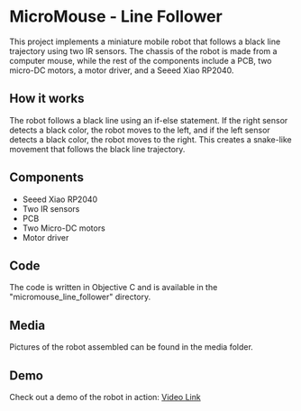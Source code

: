 # MicroMouse - Line Follower

This project implements a miniature mobile robot that follows a black line trajectory using two IR sensors. The chassis of the robot is made from a computer mouse, while the rest of the components include a PCB, two micro-DC motors, a motor driver, and a Seeed Xiao RP2040.

## How it works

The robot follows a black line using an if-else statement. If the right sensor detects a black color, the robot moves to the left, and if the left sensor detects a black color, the robot moves to the right. This creates a snake-like movement that follows the black line trajectory.

## Components

- Seeed Xiao RP2040
- Two IR sensors
- PCB
- Two Micro-DC motors
- Motor driver

## Code

The code is written in Objective C and is available in the "micromouse_line_follower" directory.

## Media

Pictures of the robot assembled can be found in the media folder.

## Demo

Check out a demo of the robot in action: [Video Link](https://youtube.com/shorts/tZHbbBprDxs?feature=share)
